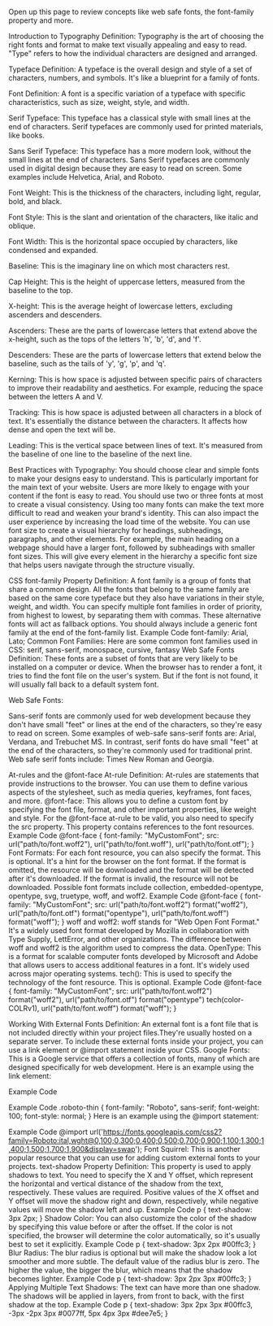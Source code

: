 <!-- @format -->

Open up this page to review concepts like web safe fonts, the font-family property and more.

Introduction to Typography
Definition: Typography is the art of choosing the right fonts and format to make text visually appealing and easy to read. "Type" refers to how the individual characters are designed and arranged.

Typeface Definition: A typeface is the overall design and style of a set of characters, numbers, and symbols. It's like a blueprint for a family of fonts.

Font Definition: A font is a specific variation of a typeface with specific characteristics, such as size, weight, style, and width.

Serif Typeface: This typeface has a classical style with small lines at the end of characters. Serif typefaces are commonly used for printed materials, like books.

Sans Serif Typeface: This typeface has a more modern look, without the small lines at the end of characters. Sans Serif typefaces are commonly used in digital design because they are easy to read on screen. Some examples include Helvetica, Arial, and Roboto.

Font Weight: This is the thickness of the characters, including light, regular, bold, and black.

Font Style: This is the slant and orientation of the characters, like italic and oblique.

Font Width: This is the horizontal space occupied by characters, like condensed and expanded.

Baseline: This is the imaginary line on which most characters rest.

Cap Height: This is the height of uppercase letters, measured from the baseline to the top.

X-height: This is the average height of lowercase letters, excluding ascenders and descenders.

Ascenders: These are the parts of lowercase letters that extend above the x-height, such as the tops of the letters 'h', 'b', 'd', and 'f'.

Descenders: These are the parts of lowercase letters that extend below the baseline, such as the tails of 'y', 'g', 'p', and 'q'.

Kerning: This is how space is adjusted between specific pairs of characters to improve their readability and aesthetics. For example, reducing the space between the letters A and V.

Tracking: This is how space is adjusted between all characters in a block of text. It's essentially the distance between the characters. It affects how dense and open the text will be.

Leading: This is the vertical space between lines of text. It's measured from the baseline of one line to the baseline of the next line.

Best Practices with Typography: You should choose clear and simple fonts to make your designs easy to understand. This is particularly important for the main text of your website. Users are more likely to engage with your content if the font is easy to read. You should use two or three fonts at most to create a visual consistency. Using too many fonts can make the text more difficult to read and weaken your brand's identity. This can also impact the user experience by increasing the load time of the website. You can use font size to create a visual hierarchy for headings, subheadings, paragraphs, and other elements. For example, the main heading on a webpage should have a larger font, followed by subheadings with smaller font sizes. This will give every element in the hierarchy a specific font size that helps users navigate through the structure visually.

CSS font-family Property
Definition: A font family is a group of fonts that share a common design. All the fonts that belong to the same family are based on the same core typeface but they also have variations in their style, weight, and width. You can specify multiple font families in order of priority, from highest to lowest, by separating them with commas. These alternative fonts will act as fallback options. You should always include a generic font family at the end of the font-family list.
Example Code
font-family: Arial, Lato;
Common Font Families: Here are some common font families used in CSS: serif, sans-serif, monospace, cursive, fantasy
Web Safe Fonts
Definition: These fonts are a subset of fonts that are very likely to be installed on a computer or device. When the browser has to render a font, it tries to find the font file on the user's system. But if the font is not found, it will usually fall back to a default system font.

Web Safe Fonts:

Sans-serif fonts are commonly used for web development because they don't have small "feet" or lines at the end of the characters, so they're easy to read on screen. Some examples of web-safe sans-serif fonts are: Arial, Verdana, and Trebuchet MS.
In contrast, serif fonts do have small "feet" at the end of the characters, so they're commonly used for traditional print. Web safe serif fonts include: Times New Roman and Georgia.

At-rules and the @font-face At-rule
Definition: At-rules are statements that provide instructions to the browser. You can use them to define various aspects of the stylesheet, such as media queries, keyframes, font faces, and more.
@font-face: This allows you to define a custom font by specifying the font file, format, and other important properties, like weight and style. For the @font-face at-rule to be valid, you also need to specify the src property. This property contains references to the font resources.
Example Code
@font-face {
font-family: "MyCustomFont";
src: url("path/to/font.woff2"),
url("path/to/font.woff"),
url("path/to/font.otf");
}
Font Formats: For each font resource, you can also specify the format. This is optional. It's a hint for the browser on the font format. If the format is omitted, the resource will be downloaded and the format will be detected after it's downloaded. If the format is invalid, the resource will not be downloaded. Possible font formats include collection, embedded-opentype, opentype, svg, truetype, woff, and woff2.
Example Code
@font-face {
font-family: "MyCustomFont";
src: url("path/to/font.woff2") format("woff2"),
url("path/to/font.otf") format("opentype"),
url("path/to/font.woff") format("woff");
}
woff and woff2: woff stands for "Web Open Font Format." It's a widely used font format developed by Mozilla in collaboration with Type Supply, LettError, and other organizations. The difference between woff and woff2 is the algorithm used to compress the data.
OpenType: This is a format for scalable computer fonts developed by Microsoft and Adobe that allows users to access additional features in a font. It's widely used across major operating systems.
tech(): This is used to specify the technology of the font resource. This is optional.
Example Code
@font-face {
font-family: "MyCustomFont";
src: url("path/to/font.woff2") format("woff2"),
url("path/to/font.otf") format("opentype") tech(color-COLRv1),
url("path/to/font.woff") format("woff");
}

Working With External Fonts
Definition: An external font is a font file that is not included directly within your project files.They're usually hosted on a separate server. To include these external fonts inside your project, you can use a link element or @import statement inside your CSS.
Google Fonts: This is a Google service that offers a collection of fonts, many of which are designed specifically for web development.
Here is an example using the link element:

Example Code

<link rel="preconnect" href="https://fonts.googleapis.com">
<link rel="preconnect" href="https://fonts.gstatic.com" crossorigin>
<link href="https://fonts.googleapis.com/css2?family=Roboto:ital,wght@0,100;0,300;0,400;0,500;0,700;0,900;1,100;1,300;1,400;1,500;1,700;1,900&display=swap" rel="stylesheet">
Example Code
.roboto-thin {
  font-family: "Roboto", sans-serif;
  font-weight: 100;
  font-style: normal;
}
Here is an example using the @import statement:

Example Code
@import url('https://fonts.googleapis.com/css2?family=Roboto:ital,wght@0,100;0,300;0,400;0,500;0,700;0,900;1,100;1,300;1,400;1,500;1,700;1,900&display=swap');
Font Squirrel: This is another popular resource that you can use for adding custom external fonts to your projects.
text-shadow Property
Definition: This property is used to apply shadows to text. You need to specify the X and Y offset, which represent the horizontal and vertical distance of the shadow from the text, respectively. These values are required. Positive values of the X offset and Y offset will move the shadow right and down, respectively, while negative values will move the shadow left and up.
Example Code
p {
text-shadow: 3px 2px;
}
Shadow Color: You can also customize the color of the shadow by specifying this value before or after the offset. If the color is not specified, the browser will determine the color automatically, so it's usually best to set it explicitly.
Example Code
p {
text-shadow: 3px 2px #00ffc3;
}
Blur Radius: The blur radius is optional but will make the shadow look a lot smoother and more subtle. The default value of the radius blur is zero. The higher the value, the bigger the blur, which means that the shadow becomes lighter.
Example Code
p {
text-shadow: 3px 2px 3px #00ffc3;
}
Applying Multiple Text Shadows: The text can have more than one shadow. The shadows will be applied in layers, from front to back, with the first shadow at the top.
Example Code
p {
text-shadow:
3px 2px 3px #00ffc3,
-3px -2px 3px #0077ff,
5px 4px 3px #dee7e5;
}
